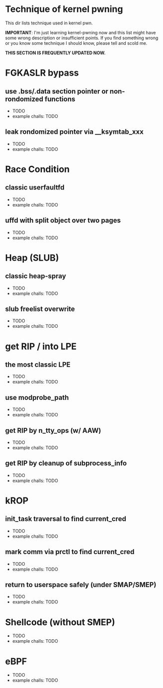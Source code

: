 # Technique of kernel pwning
This dir lists technique used in kernel pwn.

**IMPORTANT**:
I'm just learning kernel-pwning now and this list might have some wrong description or insufficient points. If you find something wrong or you know some technique I should know, please tell and scold me.

**THIS SECTION IS FREQUENTLY UPDATED NOW.**


# FGKASLR bypass
## use .bss/.data section pointer or non-rondomized functions
  - TODO
  - example challs: TODO
## leak rondomized pointer via __ksymtab_xxx
  - TODO
  - example challs: TODO

# Race Condition
## classic userfaultfd
  - TODO
  - example challs: TODO
## uffd with split object over two pages
  - TODO
  - example challs: TODO

# Heap (SLUB)
## classic heap-spray
  - TODO
  - example challs: TODO
## slub freelist overwrite
  - TODO
  - example challs: TODO

# get RIP / into LPE
## the most classic LPE
  - TODO
  - example challs: TODO
## use modprobe_path
  - TODO
  - example challs: TODO
## get RIP by n_tty_ops (w/ AAW)
  - TODO
  - example challs: TODO
## get RIP by cleanup of subprocess_info
  - TODO
  - example challs: TODO

# kROP
## init_task traversal to find current_cred
  - TODO
  - example challs: TODO
## mark comm via prctl to find current_cred
  - TODO
  - example challs: TODO
## return to userspace safely (under SMAP/SMEP)
  - TODO
  - example challs: TODO

# Shellcode (without SMEP)
  - TODO
  - example challs: TODO

# eBPF
  - TODO
  - example challs: TODO